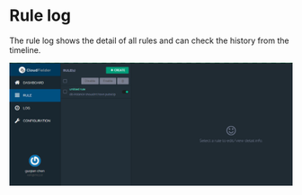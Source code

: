 # Rule log

The rule log shows the detail of all rules and can check the history from the timeline.

![](https://raw.githubusercontent.com/VisualOps/cf-book/master/images/rule_all.png)<br /><br />